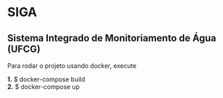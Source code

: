 # SIGA
## Sistema Integrado de Monitoriamento de Água (UFCG)

Para rodar o projeto usando docker, execute

**1.** $ docker-compose build<br>
**2.** $ docker-compose up
